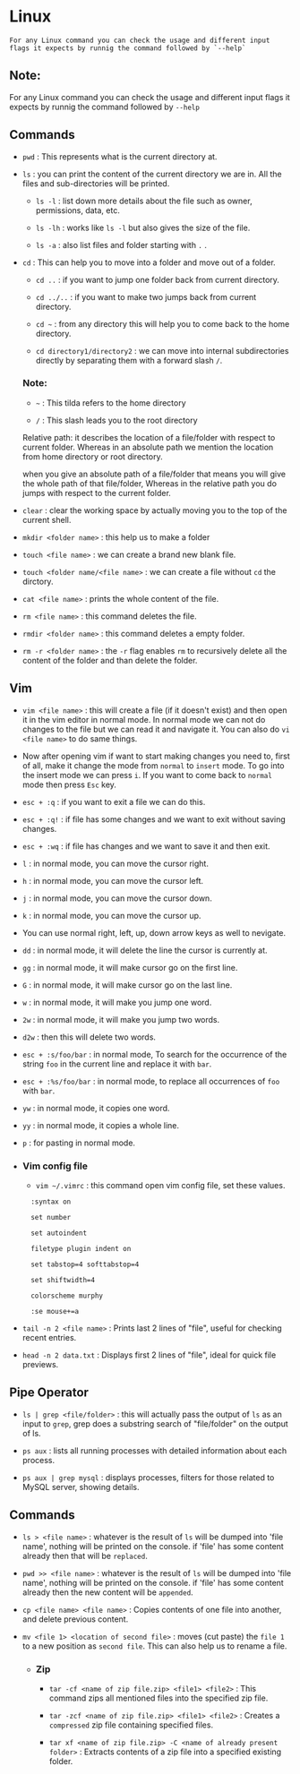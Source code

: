 # Linux

```
For any Linux command you can check the usage and different input flags it expects by runnig the command followed by `--help`
```

## Note:

For any Linux command you can check the usage and different input flags it expects by runnig the command followed by `--help`

## Commands

- `pwd` : This represents what is the current directory at.

- `ls` : you can print the content of the current directory we are in. All the files and sub-directories will be printed.

  - `ls -l` : list down more details about the file such as owner, permissions, data, etc.

  - `ls -lh` : works like `ls -l` but also gives the size of the file.

  - `ls -a` : also list files and folder starting with `.` .

- `cd` : This can help you to move into a folder and move out of a folder.

  - `cd ..` : if you want to jump one folder back from current directory.

  - `cd ../..` : if you want to make two jumps back from current directory.

  - `cd ~` : from any directory this will help you to come back to the home directory.

  - `cd directory1/directory2` : we can move into internal subdirectories directly by separating them with a forward slash `/`.

  ### Note:

  - `~` : This tilda refers to the home directory

  - `/` : This slash leads you to the root directory

  Relative path: it describes the location of a file/folder with respect to current folder.
  Whereas in an absolute path we mention the location from home directory or root directory.

  when you give an absolute path of a file/folder that means you will give the whole path of that file/folder, Whereas in the relative path you do jumps with respect to the current folder.

- `clear` : clear the working space by actually moving you to the top of the current shell.

- `mkdir <folder name>` : this help us to make a folder

- `touch <file name>` : we can create a brand new blank file.

- `touch <folder name/<file name>` : we can create a file without `cd` the dirctory. 

- `cat <file name>` : prints the whole content of the file.

- `rm <file name>` : this command deletes the file.

- `rmdir <folder name>` : this command deletes a empty folder.

- `rm -r <folder name>` : the `-r` flag enables `rm` to recursively delete all the content of the folder and than delete the folder. 

## Vim

- `vim <file name>` : this will create a file (if it doesn't exist) and then open it in the vim editor in normal mode. In normal mode we can not do changes to the file but we can read it and navigate it. You can also do `vi <file name>` to do same things.

- Now after opening vim if want to start making changes you need to, first of all, make it change the mode from `normal` to `insert` mode. To go into the insert mode we can press `i`. If you want to come back to `normal` mode then press `Esc` key.

- `esc + :q` : if you want to exit a file we can do this.

- `esc + :q!` : if file has some changes and we want to exit without saving changes.

- `esc + :wq` : if file has changes and we want to save it and then exit.

- `l` : in normal mode, you can move the cursor right.

- `h` : in normal mode, you can move the cursor left.

- `j` : in normal mode, you can move the cursor down.

- `k` : in normal mode, you can move the cursor up.

- You can use normal right, left, up, down arrow keys as well to nevigate.

- `dd` : in normal mode, it will delete the line the cursor is currently at.

- `gg` : in normal mode, it will make cursor go on the first line.

- `G` : in normal mode, it will make cursor go on the last line.

- `w` : in normal mode, it will make you jump one word.

- `2w` : in normal mode, it will make you jump two words.

- `d2w` : then this will delete two words.

- `esc + :s/foo/bar` : in normal mode, To search for the occurrence of the string `foo` in the current line and replace it with `bar`.

- `esc + :%s/foo/bar` : in normal mode, to replace all occurrences of `foo` with `bar`.

- `yw` : in normal mode, it copies one word.

- `yy` : in normal mode, it copies a whole line.

- `p` : for pasting in normal mode.

- ### Vim config file

  - `vim ~/.vimrc` : this command open vim config file, set these values.


  ```
    :syntax on

    set number

    set autoindent

    filetype plugin indent on

    set tabstop=4 softtabstop=4

    set shiftwidth=4

    colorscheme murphy

    :se mouse+=a
  ```

- `tail -n 2 <file name>` : Prints last 2 lines of "file", useful for checking recent entries.

- `head -n 2 data.txt` : Displays first 2 lines of "file", ideal for quick file previews.

## Pipe Operator

- `ls | grep <file/folder>` : this will actually pass the output of `ls` as an input to `grep`, grep does a substring search of "file/folder" on the output of ls.   

- `ps aux` : lists all running processes with detailed information about each process.

- `ps aux | grep mysql` : displays processes, filters for those related to MySQL server, showing details.

## Commands

- `ls > <file name>` : whatever is the result of `ls` will be dumped into 'file name', nothing will be printed on the console. if 'file' has some content already then that will be `replaced`.

- `pwd >> <file name>` : whatever is the result of `ls` will be dumped into 'file name', nothing will be printed on the console. if 'file' has some content already then the new content will be `appended`.

- `cp <file name> <file name>` : Copies contents of one file into another, and delete previous content.

- `mv <file 1> <location of second file>` : moves (cut paste) the `file 1` to a new position as `second file`. This can also help us to rename a file.

  - ### Zip

    - `tar -cf <name of zip file.zip> <file1> <file2>` : This command zips all mentioned files into the specified zip file.

    - `tar -zcf <name of zip file.zip> <file1> <file2>` : Creates a ` compressed ` zip file containing specified files.

    - `tar xf <name of zip file.zip> -C <name of already present folder>` : Extracts contents of a zip file into a specified existing folder.